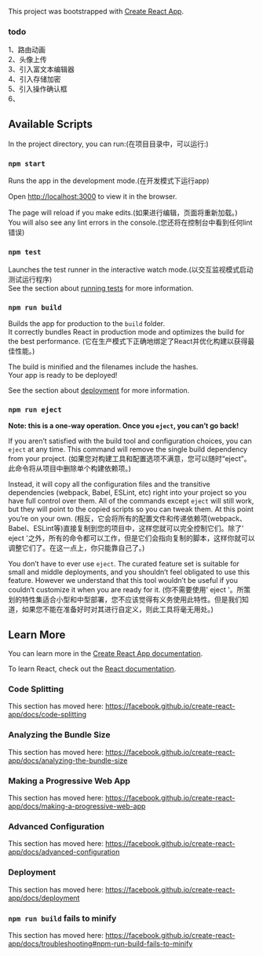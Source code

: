 This project was bootstrapped with [Create React App](https://github.com/facebook/create-react-app).

### todo
1、路由动画<br />
2、头像上传<br />
3、引入富文本编辑器<br />
4、引入存储加密<br />
5、引入操作确认框<br />
6、

## Available Scripts

In the project directory, you can run:(在项目目录中，可以运行:)

### `npm start`

Runs the app in the development mode.(在开发模式下运行app)<br />

Open [http://localhost:3000](http://localhost:3000) to view it in the browser.

The page will reload if you make edits.(如果进行编辑，页面将重新加载。)<br />
You will also see any lint errors in the console.(您还将在控制台中看到任何lint错误)

### `npm test`

Launches the test runner in the interactive watch mode.(以交互监视模式启动测试运行程序)<br />
See the section about [running tests](https://facebook.github.io/create-react-app/docs/running-tests) for more information.

### `npm run build`

Builds the app for production to the `build` folder.<br />
It correctly bundles React in production mode and optimizes the build for the best performance.
(它在生产模式下正确地绑定了React并优化构建以获得最佳性能。)

The build is minified and the filenames include the hashes.<br />
Your app is ready to be deployed!

See the section about [deployment](https://facebook.github.io/create-react-app/docs/deployment) for more information.

### `npm run eject`

**Note: this is a one-way operation. Once you `eject`, you can’t go back!**

If you aren’t satisfied with the build tool and configuration choices, you can `eject` at any time. This command will remove the single build dependency from your project.
(如果您对构建工具和配置选项不满意，您可以随时“eject”。此命令将从项目中删除单个构建依赖项。)

Instead, it will copy all the configuration files and the transitive dependencies (webpack, Babel, ESLint, etc) right into your project so you have full control over them. All of the commands except `eject` will still work, but they will point to the copied scripts so you can tweak them. At this point you’re on your own.
(相反，它会将所有的配置文件和传递依赖项(webpack、Babel、ESLint等)直接复制到您的项目中，这样您就可以完全控制它们。除了' eject '之外，所有的命令都可以工作，但是它们会指向复制的脚本，这样你就可以调整它们了。在这一点上，你只能靠自己了。)

You don’t have to ever use `eject`. The curated feature set is suitable for small and middle deployments, and you shouldn’t feel obligated to use this feature. However we understand that this tool wouldn’t be useful if you couldn’t customize it when you are ready for it.
(你不需要使用' eject '。所策划的特性集适合小型和中型部署，您不应该觉得有义务使用此特性。但是我们知道，如果您不能在准备好时对其进行自定义，则此工具将毫无用处。)

## Learn More

You can learn more in the [Create React App documentation](https://facebook.github.io/create-react-app/docs/getting-started).

To learn React, check out the [React documentation](https://reactjs.org/).

### Code Splitting

This section has moved here: https://facebook.github.io/create-react-app/docs/code-splitting

### Analyzing the Bundle Size

This section has moved here: https://facebook.github.io/create-react-app/docs/analyzing-the-bundle-size

### Making a Progressive Web App

This section has moved here: https://facebook.github.io/create-react-app/docs/making-a-progressive-web-app

### Advanced Configuration

This section has moved here: https://facebook.github.io/create-react-app/docs/advanced-configuration

### Deployment

This section has moved here: https://facebook.github.io/create-react-app/docs/deployment

### `npm run build` fails to minify

This section has moved here: https://facebook.github.io/create-react-app/docs/troubleshooting#npm-run-build-fails-to-minify
